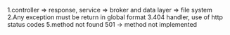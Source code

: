 1.controller => response, service => broker and data layer => file system
2.Any exception must be return in global format
3.404 handler, use of http status codes
5.method not found 501 -> method not implemented